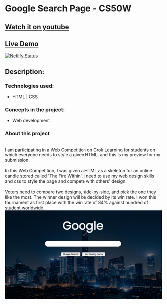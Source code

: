 # Google Search Page - CS50W
## [Watch it on youtube](https://youtu.be/A5CQmhk3PaE)
## [Live Demo](https://google-search-minhvyha.netlify.app/)
[![Netlify Status](https://api.netlify.com/api/v1/badges/75df0e47-e1aa-41fb-9211-f86a3e3cbac5/deploy-status)](https://app.netlify.com/sites/google-search-minhvyha/deploys)



## **Description:**

### Technologies used:

- HTML | CSS

### Concepts in the project:

- Web development

### About this project
\
I am participating in a Web Competition on Grok Learning for students on which everyone needs to style a given HTML, and this is my preview for my submission.
\
\
In this Web Competition, I was given a HTML as a skeleton for an online candle stored called 'The Fire Within'. I need to use my web design skills and css to style the page and compete with others' design.
\
\
Voters need to compare two designs, side-by-side, and pick the one they like the most. The winner design will be decided by its win rate. I won this tournament as first place with the win rate of 84% against hundred of student worldwide.
\
![preview img](/preview.png)
